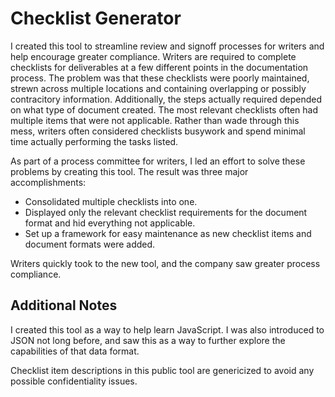 # Checklist Generator
I created this tool to streamline review and signoff processes for writers and help encourage greater compliance. Writers are required to complete checklists for deliverables at a few different points in the documentation process. The problem was that these checklists were poorly maintained, strewn across multiple locations and containing overlapping or possibly contracitory information. Additionally, the steps actually required depended on what type of document created. The most relevant checklists often had multiple items that were not applicable. Rather than wade through this mess, writers often considered checklists busywork and spend minimal time actually performing the tasks listed.

As part of a process committee for writers, I led an effort to solve these problems by creating this tool. The result was three major accomplishments:
* Consolidated multiple checklists into one.
* Displayed only the relevant checklist requirements for the document format and hid everything not applicable.
* Set up a framework for easy maintenance as new checklist items and document formats were added.

Writers quickly took to the new tool, and the company saw greater process compliance.

## Additional Notes
I created this tool as a way to help learn JavaScript. I was also introduced to JSON not long before, and saw this as a way to further explore the capabilities of that data format.

Checklist item descriptions in this public tool are genericized to avoid any possible confidentiality issues.
